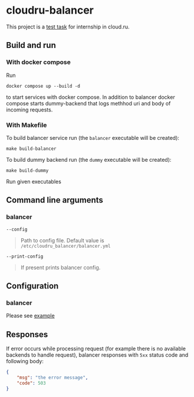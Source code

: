 # cloudru-balancer

This project is a [test task](./task/README.md) for internship in cloud.ru.

## Build and run

### With docker compose

Run

```shell
docker compose up --build -d 
```

to start services with docker compose. In addition to balancer docker compose starts dummy-backend that logs methhod uri and body of incoming requests.

### With Makefile

To build balancer service run (the `balancer` executable will be created):

```shell
make build-balancer
```

To build dummy backend run (the `dummy` executable will be created):

```shell
make build-dummy
```

Run given executables

## Command line arguments

### balancer

`--config`
> Path to config file. Default value is `/etc/cloudru_balancer/balancer.yml`

`--print-config`
> If present prints balancer config.

## Configuration

### balancer

Please see [example](./configs/balancer_config_example.yml)

## Responses

If error occurs while processing request (for example there is no available backends to handle request), balancer responses with `5xx` status code and following body:

```json
{
    "msg": "the error message",
    "code": 503
}
```